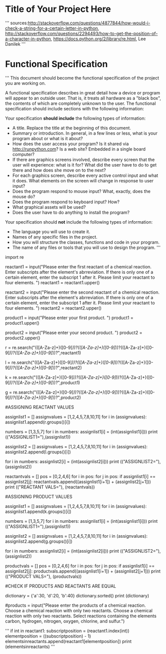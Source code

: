 # Title of Your Project Here

'''
sources:http://stackoverflow.com/questions/4877844/how-would-i-check-a-string-for-a-certain-letter-in-python, http://stackoverflow.com/questions/2294493/how-to-get-the-position-of-a-character-in-python, https://docs.python.org/2/library/re.html, Lee Danilek
'''

# Functional Specification

'''
This document should become the functional specification of the project you are working on.

A functional specification describes in great detail how a device or program will appear to an
outside user. That is, it treats all hardware as a "black box", the contents of which are completely
unknown to the user. The functional specification should include sections with the following information:

Your specification **should include** the following types of information:

* A title. Replace the title at the beginning of this document.
* Summary or introduction. In general, in a few lines or less, what is your program about or what is it about?
* How does the user access your program? Is it shared via http://runpython.com? Is a web site? Embedded in 
  a single board computer? 
* If there are graphics screens involved, describe every screen that the user will experience: what is it for? 
  What did the user have to do to get there and how does she move on to the next?
* For each graphics screen, describe every active control input and what it does. What elements on the screen will
  change in response to user input?
* Does the program respond to mouse input? What, exactly, does the mouse do?
* Does the program respond to keyboard input? How?
* What graphical assets will be used?
* Does the user have to do anything to install the program?

Your specification should **not** include the following types of information:

* The language you will use to create it.
* Names of any specific files in the project.
* How you will structure the classes, functions and code in your program.
* The name of any files or tools that you will use to design the program.
'''

import re

reactant1 = input("Please enter the first reactant of a chemical reaction. Enter subscripts after the element's abrreviation. If there is only one of a certain element, enter the subscript 1 after it. Please limit your reactant to four elements. ")
reactant1 = reactant1.upper()

reactant2 = input("Please enter the second reactant of a chemical reaction. Enter subscripts after the element's abrreviation. If there is only one of a certain element, enter the subscript 1 after it. Please limit your reactant to four elements. ")
reactant2 = reactant2.upper()

product1 = input("Please enter your first product. ")
product1 = product1.upper()

product2 = input("Please enter your second product. ")
product2 = product2.upper()

r = re.search("(([A-Za-z]+)([0-9]*))?(([A-Za-z]+)([0-9]*))?(([A-Za-z]+)([0-9]*))?(([A-Za-z]+)([0-9]*))?",reactant1)

l = re.search("(([A-Za-z]+)([0-9]*))?(([A-Za-z]+)([0-9]*))?(([A-Za-z]+)([0-9]*))?(([A-Za-z]+)([0-9]*))?",reactant2)

k = re.search("(([A-Za-z]+)([0-9]*))?(([A-Za-z]+)([0-9]*))?(([A-Za-z]+)([0-9]*))?(([A-Za-z]+)([0-9]*))?",product1)

g = re.search("(([A-Za-z]+)([0-9]*))?(([A-Za-z]+)([0-9]*))?(([A-Za-z]+)([0-9]*))?(([A-Za-z]+)([0-9]*))?",product2)


#ASSIGNING REACTANT VALUES

assignlist1 = []
assignvalues = [1,2,4,5,7,8,10,11]
for i in (assignvalues):
    assignlist1.append(r.groups()[i])

numbers = [1,3,5,7]
for i in numbers:
    assignlist1[i] = (int(assignlist1[i]))
print (("ASSIGNLIST1="),(assignlist1))

assignlist2 = []
assignvalues = [1,2,4,5,7,8,10,11]
for i in (assignvalues):
    assignlist2.append(l.groups()[i])

for i in numbers:
    assignlist2[i] = (int(assignlist2[i]))
print (("ASSIGNLIST2="),(assignlist2))

reactantvals = []
pos = [0,2,4,6]
for i in pos:
    for j in pos:
        if assignlist1[i] == assignlist2[j]:
            reactantvals.append((assignlist1[i+1]) + (assignlist2[j+1]))
print (("REACTANT VALS="), (reactantvals))


#ASSIGNING PRODUCT VALUES

assignlist1 = []
assignvalues = [1,2,4,5,7,8,10,11]
for i in (assignvalues):
    assignlist1.append(k.groups()[i])

numbers = [1,3,5,7]
for i in numbers:
    assignlist1[i] = (int(assignlist1[i]))
print (("ASSIGNLIST1="),(assignlist1))

assignlist2 = []
assignvalues = [1,2,4,5,7,8,10,11]
for i in (assignvalues):
    assignlist2.append(g.groups()[i])

for i in numbers:
    assignlist2[i] = (int(assignlist2[i]))
print (("ASSIGNLIST2="),(assignlist2))

productvals = []
pos = [0,2,4,6]
for i in pos:
    for j in pos:
        if assignlist1[i] == assignlist2[j]:
            productvals.append((assignlist1[i+1]) + (assignlist2[j+1]))
print (("PRODUCT VALS="), (productvals))


#CHECK IF PRODUCTS AND REACTANTS ARE EQUAL

dictionary = {'a':30, 'd':20, 'b':40}
dictionary.sorted()
print (dictionary)

    
   
  




#products = input("Please enter the products of a chemical reaction. Choose a chemical reaction with only two reactants. Choose a chemical reaction with only two reactants. Select reactions containing the elements carbon, hydrogen, nitrogen, oxygen, chlorine, and sulfur.")

'''
if int in reactant1:
    subscriptposition = (reactant1.index(int))
    elementposition = ((subscriptposition) - 1)
    elementsinreactants.append(reactant1[elementposition])
    print (elementsinreactants)
'''